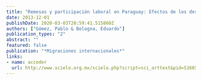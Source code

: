 ```yaml
---
title: "Remesas y participación laboral en Paraguay: Efectos de los desplazamientos sur-sur"
date: 2013-12-01
publishDate: 2020-03-03T20:59:41.515860Z
authors: ["Gómez, Pablo & Bologna, Eduardo"]
publication_types: "2"
abstract: ""
featured: false
publication: "*Migraciones internacionales*"
links:
- name: acceder
  url: http://www.scielo.org.mx/scielo.php?script=sci_arttext&pid=S1665-89062013000200007&nrm=iso
---
```


